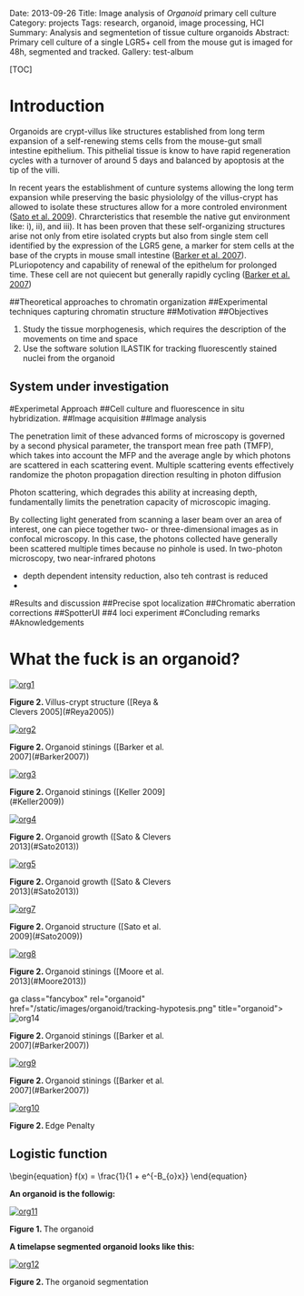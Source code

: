 Date: 2013-09-26
Title: Image analysis of <em>Organoid</em> primary cell culture
Category: projects
Tags: research, organoid, image processing, HCI
Summary: Analysis and segmentetion of tissue culture organoids
Abstract: Primary cell culture of a single LGR5+ cell from the mouse gut is imaged for 48h, segmented and tracked.
Gallery: test-album

[TOC]

# Introduction
Organoids are crypt-villus like structures established from long term expansion of a self-renewing stems cells from the mouse-gut small intestine epithelium. This pithelial tissue is know to have rapid regeneration cycles with a turnover of around 5 days and balanced by apoptosis at the tip of the villi.

In recent years the establishment of cunture systems allowing the long term expansion while preserving the basic physiololgy of the villus-crypt has allowed to isolate these structures allow for a more controled environment ([Sato et al. 2009](#Sato2009)). Chrarcteristics that resemble the native gut environment like: i), ii), and iii). It has been proven that these self-organizing structures arise not only from etire isolated crypts but also from single stem cell identified by the expression of the LGR5 gene, a marker for stem cells at the base of the crypts in mouse small intestine ([Barker et al. 2007](#Barker2007)). PLuriopotency and capability of renewal of the epithelum for prolonged time. These cell are not quiecent but generally rapidly cycling ([Barker et al. 2007](#Barker2007))

##Theoretical approaches to chromatin organization
##Experimental techniques capturing chromatin structure
##Motivation
##Objectives
1. Study the tissue morphogenesis, which requires the description of the movements on time and space
2. Use the 	software solution ILASTIK for tracking fluorescently stained nuclei from the organoid


## System under investigation
#Experimetal Approach
##Cell culture and fluorescence in situ hybridization.
##Image acquisition
##Image analysis

The penetration limit of these advanced forms of microscopy is 
governed by a second physical parameter, the transport mean 
free path (TMFP), which takes into account the MFP and the 
average angle by which photons are scattered in each scattering event. Multiple scattering events effectively randomize the 
photon propagation direction resulting in photon diffusion

Photon scattering, which degrades this ability at 
increasing depth, fundamentally limits the penetration capacity 
of microscopic imaging.

By collecting light generated from scanning a laser beam over an area of interest, one 
can piece together two- or three-dimensional images as in confocal microscopy. In this case, the photons collected have generally been scattered multiple times because no pinhole is used. In 
two-photon microscopy, two near-infrared photons


* depth dependent intensity reduction, also teh contrast is reduced
*

#Results and discussion
##Precise spot localization
##Chromatic aberration corrections
##SpotterUI
##4 loci experiment
#Concluding remarks
#Aknowledgements

# What the fuck is an organoid?



<a class="fancybox" rel="organoid" href="/static/images/organoid/villus-crypt.png" title="organoid"><img src="/static/images/organoid/villus-crypt.png" style="background-color:#fff; max-width: 60%;" alt="org1" /></a>
<p class="caption" style="width: 60%;"><strong>Figure 2. </strong>Villus-crypt structure ([Reya & Clevers 2005](#Reya2005))</p>

<a class="fancybox" rel="organoid" href="/static/images/organoid/villi-crypt-stains.png" title="organoid"><img src="/static/images/organoid/villi-crypt-stains.png" style="background-color:#fff; max-width: 60%;" alt="org2" /></a>
<p class="caption" style="width: 60%;"><strong>Figure 2. </strong>Organoid stinings ([Barker et al. 2007](#Barker2007))</p>

<a class="fancybox" rel="organoid" href="/static/images/organoid/quantitative-workflow2.png" title="organoid"><img src="/static/images/organoid/quantitative-workflow2.png" style="background-color:#fff; max-width: 60%;" alt="org3" /></a>
<p class="caption" style="width: 60%;"><strong>Figure 2. </strong>Organoid stinings ([Keller 2009](#Keller2009))</p>

<a class="fancybox" rel="organoid" href="/static/images/organoid/organoid-growth2.png" title="organoid"><img src="/static/images/organoid/organoid-growth2.png" style="background-color:#fff; max-width: 60%;" alt="org4" /></a>
<p class="caption" style="width: 60%;"><strong>Figure 2. </strong>Organoid growth ([Sato & Clevers 2013](#Sato2013))</p>

<a class="fancybox" rel="organoid" href="/static/images/organoid/organoid-structure-morphogenesis.png" title="organoid"><img src="/static/images/organoid/organoid-structure-morphogenesis.png" style="background-color:#fff; max-width: 60%;" alt="org5" /></a>
<p class="caption" style="width: 60%;"><strong>Figure 2. </strong>Organoid growth ([Sato & Clevers 2013](#Sato2013))</p>

<a class="fancybox" rel="organoid" href="/static/images/organoid/organoid-structure.png" title="organoid"><img src="/static/images/organoid/organoid-structure.png" style="background-color:#fff; max-width: 60%;" alt="org7" /></a>
<p class="caption" style="width: 60%;"><strong>Figure 2. </strong>Organoid structure ([Sato et al. 2009](#Sato2009))</p>

<a class="fancybox" rel="organoid" href="/static/images/organoid/quantitative-workflow.png" title="organoid"><img src="/static/images/organoid/quantitative-workflow.png" style="background-color:#fff; max-width: 60%;" alt="org8" /></a>
<p class="caption" style="width: 60%;"><strong>Figure 2. </strong>Organoid stinings ([Moore et al. 2013](#Moore2013))</p>

ga class="fancybox" rel="organoid" href="/static/images/organoid/tracking-hypotesis.png" title="organoid"><img src="/static/images/organoid/tracking-hypotesis.png" style="background-color:#fff; max-width: 60%;" alt="org14" /></a>
<p class="caption" style="width: 60%;"><strong>Figure 2. </strong>Organoid stinings ([Barker et al. 2007](#Barker2007))</p>

<a class="fancybox" rel="organoid" href="/static/images/organoid/image-analysis_workflow.png" title="organoid"><img src="/static/images/organoid/image-analysis_workflow.png" style="background-color:#fff; max-width: 60%;" alt="org9" /></a>
<p class="caption" style="width: 60%;"><strong>Figure 2. </strong>Organoid stinings ([Barker et al. 2007](#Barker2007))</p>

<a class="fancybox" rel="organoid" href="/static/images/organoid/edge_penalty.png" title="organoid"><img src="/static/images/organoid/edge_penalty.png" style="background-color:#fff; max-width: 60%;" alt="org10" /></a>
<p class="caption" style="width: 60%;"><strong>Figure 2. </strong>Edge Penalty</p>

## Logistic function
\\begin{equation}
f(x) = \frac{1}{1 + e^{-B_{o}x}}
\\end{equation}



**An organoid is the followig:**

<a class="fancybox" rel="organoid" href="/static/images/organoid/organoid_01.gif" title="organoid"><img src="/static/images/organoid/organoid_01.gif" style="background-color:#fff; max-width: 60%;" alt="org11" /></a>
<p class="caption" style="width: 60%;"><strong>Figure 1. </strong>The organoid</p>

**A timelapse segmented organoid looks like this:**

<a class="fancybox" rel="organoid" href="/static/images/organoid/organoid_segmentation.gif" title="organoid"><img src="/static/images/organoid/organoid_segmentation.gif" style="background-color:#fff; max-width: 60%;" alt="org12" /></a>
<p class="caption" style="width: 60%;"><strong>Figure 2. </strong>The organoid segmentation</p>


